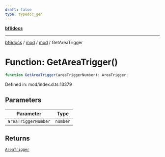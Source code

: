 ```yaml
---
draft: false
type: typedoc_gen
---
```


[**bf6docs**](../../../_index.md)

***

[bf6docs](../../../_index.md) / [mod](../../_index.md) / [mod](../_index.md) / GetAreaTrigger

# Function: GetAreaTrigger()

```ts
function GetAreaTrigger(areaTriggerNumber): AreaTrigger;
```

Defined in: mod/index.d.ts:13379

## Parameters

| Parameter | Type |
| ------ | ------ |
| `areaTriggerNumber` | `number` |

## Returns

[`AreaTrigger`](../AreaTrigger/_index.md)
